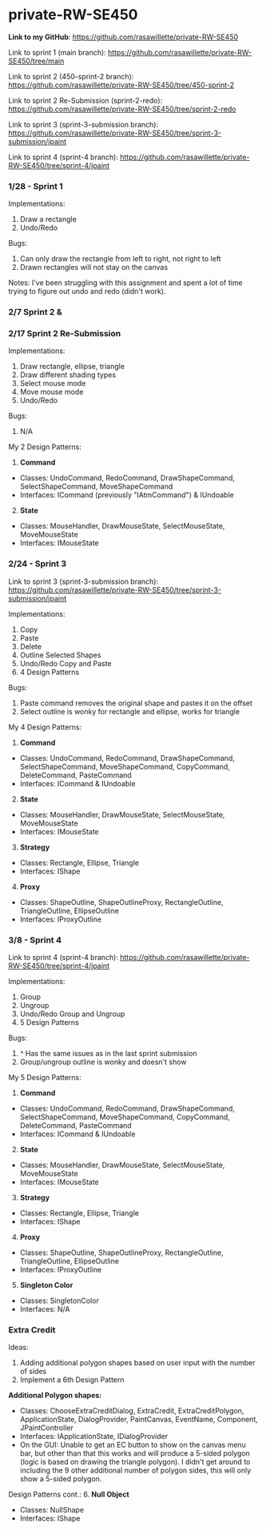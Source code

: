 # private-RW-SE450

**Link to my GitHub**: https://github.com/rasawillette/private-RW-SE450

Link to sprint 1 (main branch): https://github.com/rasawillette/private-RW-SE450/tree/main

Link to sprint 2 (450-sprint-2 branch): https://github.com/rasawillette/private-RW-SE450/tree/450-sprint-2

Link to sprint 2 Re-Submission (sprint-2-redo): https://github.com/rasawillette/private-RW-SE450/tree/sprint-2-redo

Link to sprint 3 (sprint-3-submission branch): https://github.com/rasawillette/private-RW-SE450/tree/sprint-3-submission/jpaint

Link to sprint 4 (sprint-4 branch): https://github.com/rasawillette/private-RW-SE450/tree/sprint-4/jpaint

### 1/28 - Sprint 1

Implementations:
1. Draw a rectangle
2. Undo/Redo

Bugs:
1. Can only draw the rectangle from left to right, not right to left
2. Drawn rectangles will not stay on the canvas

Notes: I've been struggling with this assignment and spent a lot of time trying to figure out undo and redo (didn't work).

### 2/7 Sprint 2 &
### 2/17 Sprint 2 Re-Submission

Implementations:
1. Draw rectangle, ellipse, triangle
2. Draw different shading types
3. Select mouse mode
4. Move mouse mode
5. Undo/Redo

Bugs:
1. N/A

My 2 Design Patterns:
1. **Command**
- Classes: UndoCommand, RedoCommand, DrawShapeCommand, SelectShapeCommand, MoveShapeCommand
- Interfaces: ICommand (previously "IAtmCommand") & IUndoable

2. **State**
- Classes: MouseHandler, DrawMouseState, SelectMouseState, MoveMouseState
- Interfaces: IMouseState

### 2/24 - Sprint 3

Link to sprint 3 (sprint-3-submission branch): https://github.com/rasawillette/private-RW-SE450/tree/sprint-3-submission/jpaint

Implementations:
1. Copy
2. Paste
3. Delete
4. Outline Selected Shapes
5. Undo/Redo Copy and Paste
6. 4 Design Patterns

Bugs:
1. Paste command removes the original shape and pastes it on the offset
2. Select outline is wonky for rectangle and ellipse, works for triangle

My 4 Design Patterns:
1. **Command**
- Classes: UndoCommand, RedoCommand, DrawShapeCommand, SelectShapeCommand, MoveShapeCommand, CopyCommand, DeleteCommand, PasteCommand
- Interfaces: ICommand & IUndoable

2. **State**
- Classes: MouseHandler, DrawMouseState, SelectMouseState, MoveMouseState
- Interfaces: IMouseState

3. **Strategy**
- Classes: Rectangle, Ellipse, Triangle
- Interfaces: IShape

4. **Proxy**
- Classes: ShapeOutline, ShapeOutlineProxy, RectangleOutline, TriangleOutline, EllipseOutline
- Interfaces: IProxyOutline


### 3/8 - Sprint 4

Link to sprint 4 (sprint-4 branch): https://github.com/rasawillette/private-RW-SE450/tree/sprint-4/jpaint

Implementations:
1. Group
2. Ungroup
5. Undo/Redo Group and Ungroup
6. 5 Design Patterns

Bugs:
1. ^ Has the same issues as in the last sprint submission
2. Group/ungroup outline is wonky and doesn't show 

My 5 Design Patterns:  
1. **Command**
- Classes: UndoCommand, RedoCommand, DrawShapeCommand, SelectShapeCommand, MoveShapeCommand, CopyCommand, DeleteCommand, PasteCommand
- Interfaces: ICommand & IUndoable

2. **State**
- Classes: MouseHandler, DrawMouseState, SelectMouseState, MoveMouseState
- Interfaces: IMouseState

3. **Strategy**
- Classes: Rectangle, Ellipse, Triangle
- Interfaces: IShape

4. **Proxy**
- Classes: ShapeOutline, ShapeOutlineProxy, RectangleOutline, TriangleOutline, EllipseOutline
- Interfaces: IProxyOutline

5. **Singleton Color**
- Classes: SingletonColor
- Interfaces: N/A

### Extra Credit

Ideas: 
1. Adding additional polygon shapes based on user input with the number of  sides
2. Implement a 6th Design Pattern 

**Additional Polygon shapes:**
- Classes: ChooseExtraCreditDialog, ExtraCredit, ExtraCreditPolygon, ApplicationState, DialogProvider, PaintCanvas, EventName, Component, JPaintController
- Interfaces: IApplicationState, IDialogProvider
- On the GUI: Unable to get an EC button to show on the canvas menu bar, but other than that this works and will produce a 5-sided polygon (logic is based on drawing the triangle polygon). I didn't get around to including the 9 other additional number of polygon sides, this will only show a 5-sided polygon. 

Design Patterns cont.:
6. **Null Object**
- Classes: NullShape
- Interfaces: IShape




